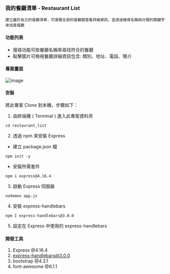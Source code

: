 ### 我的餐廳清單 - Restaurant List

```
建立屬於自己的餐廳清單，可瀏覽全部的餐廳跟查看詳細資訊，並透過搜尋名稱與分類的關鍵字來找尋餐廳
```

#### 功能列表

- 搜尋功能可依餐廳名稱來尋找符合的餐廳
- 點擊圖片可檢視餐廳詳細資訊包含: 類別、地址、電話、簡介

#### 專案畫面

![image](https://github.com/Ingrid-chi/AC_practice/blob/main/restaurant_list/public/images/restaurant_list_index.jpg)

#### 安裝

將此專案 Clone 到本機，步驟如下：

1. 由終端機 ( Terminal ) 進入此專案資料夾

```
cd restaurant_list
```

2. 透過 npm 來安裝 Express

- 建立 package.json 檔

```
npm init -y
```

- 安裝所需套件

```
npm i express@4.16.4
```

3. 啟動 Express 伺服器

```
nodemon app.js
```

4. 安裝 express-handlebars

```
npm I express-handlebars@3.0.0
```

5. 設定在 Express 中使用的 express-handlebars

#### 開發工具

1. Express @4.16.4
2. express-handlebars@3.0.0
3. bootstrap @4.3.1
4. font-awesome @6.1.1
